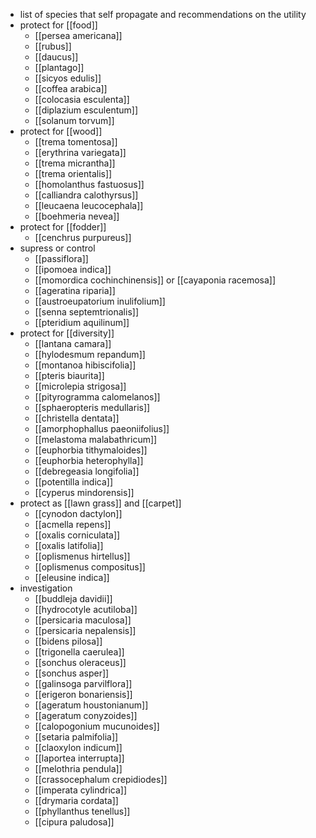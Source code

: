 - list of species that self propagate and recommendations on the utility
- protect for [[food]]
	- [[persea americana]]
	- [[rubus]]
	- [[daucus]]
	- [[plantago]]
	- [[sicyos edulis]]
	- [[coffea arabica]]
	- [[colocasia esculenta]]
	- [[diplazium esculentum]]
	- [[solanum torvum]]
- protect for [[wood]]
	- [[trema tomentosa]]
	- [[erythrina variegata]]
	- [[trema micrantha]]
	- [[trema orientalis]]
	- [[homolanthus fastuosus]]
	- [[calliandra calothyrsus]]
	- [[leucaena leucocephala]]
	- [[boehmeria nevea]]
- protect for [[fodder]]
	- [[cenchrus purpureus]]
- supress or control
	- [[passiflora]]
	- [[ipomoea indica]]
	- [[momordica cochinchinensis]] or [[cayaponia racemosa]]
	- [[ageratina riparia]]
	- [[austroeupatorium inulifolium]]
	- [[senna septemtrionalis]]
	- [[pteridium aquilinum]]
- protect for [[diversity]]
	- [[lantana camara]]
	- [[hylodesmum repandum]]
	- [[montanoa hibiscifolia]]
	- [[pteris biaurita]]
	- [[microlepia strigosa]]
	- [[pityrogramma calomelanos]]
	- [[sphaeropteris medullaris]]
	- [[christella dentata]]
	- [[amorphophallus paeoniifolius]]
	- [[melastoma malabathricum]]
	- [[euphorbia tithymaloides]]
	- [[euphorbia heterophylla]]
	- [[debregeasia longifolia]]
	- [[potentilla indica]]
	- [[cyperus mindorensis]]
- protect as [[lawn grass]] and [[carpet]]
	- [[cynodon dactylon]]
	- [[acmella repens]]
	- [[oxalis corniculata]]
	- [[oxalis latifolia]]
	- [[oplismenus hirtellus]]
	- [[oplismenus compositus]]
	- [[eleusine indica]]
- investigation
	- [[buddleja davidii]]
	- [[hydrocotyle acutiloba]]
	- [[persicaria maculosa]]
	- [[persicaria nepalensis]]
	- [[bidens pilosa]]
	- [[trigonella caerulea]]
	- [[sonchus oleraceus]]
	- [[sonchus asper]]
	- [[galinsoga parvilflora]]
	- [[erigeron bonariensis]]
	- [[ageratum houstonianum]]
	- [[ageratum conyzoides]]
	- [[calopogonium mucunoides]]
	- [[setaria palmifolia]]
	- [[claoxylon indicum]]
	- [[laportea interrupta]]
	- [[melothria pendula]]
	- [[crassocephalum crepidiodes]]
	- [[imperata cylindrica]]
	- [[drymaria cordata]]
	- [[phyllanthus tenellus]]
	- [[cipura paludosa]]
